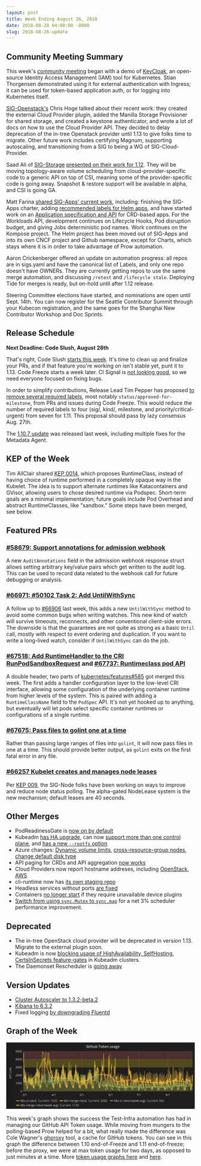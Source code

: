 ```yaml
---
layout: post
title: Week Ending August 26, 2018
date: 2018-08-28 04:00:00 -0000
slug: 2018-08-26-update
---
```


## Community Meeting Summary

This week's [community meeting](http://bit.ly/k8scommunity) began with a demo of [KeyCloak](https://www.keycloak.org/), an open-source Identity Access Management (IAM) tool for Kubernetes.  Stian Thorgensen demonstrated using it for external authentication with Ingress; it can be used for token-based application auth, or for logging into Kubernetes itself.

[SIG-Openstack's](https://github.com/kubernetes/community/tree/master/sig-openstack) Chris Hoge talked about their recent work: they created the external Cloud Provider plugin, added the Manilla Storage Provisioner for shared storage, and created a keystone authenticator, and wrote a lot of docs on how to use the Cloud Provider API.  They decided to delay deprecation of the in-tree Openstack provider until 1.13 to give folks time to migrate.  Other future work includes certifying Magnum, supporting autoscaling, and transitioning from a SIG to being a WG of SIG-Cloud-Provider.  

Saad Ali of [SIG-Storage](https://github.com/kubernetes/community/tree/master/sig-storage) [presented on their work for 1.12](https://docs.google.com/presentation/d/1fdq0X-UPN-8xc_3bpvvrwIic_UGTTDyKRt-Cjtgp9io/edit?usp=sharing).  They will be moving topology-aware volume scheduling from cloud-provider-specific code to a generic API on top of CSI, meaning some of the provider-specific code is going away.  Snapshot & restore support will be available in alpha, and CSI is going GA.

Matt Farina [shared SIG-Apps' current work](https://docs.google.com/presentation/d/1TFX6BDCod6E0PJRusQ1zntOX36kDyuO5iycpSfH8pL4/edit?usp=sharing), including: finishing the SIG-Apps charter, adding [recommended labels for Helm apps](https://kubernetes.io/docs/concepts/overview/working-with-objects/common-labels/), and have started work on an [Application specification and API](https://github.com/kubernetes-sigs/application) for CRD-based apps.  For the Workloads API, development continues on Lifecycle Hooks, Pod disruption budget, and giving Jobs deterministic pod names.  Work continues on the Kompose project. The Helm project has been moved out of SIG-Apps and into its own CNCF project and Github namespace, except for Charts, which stays where it is in order to take advantage of Prow automation.

Aaron Crickenberger offered an update on automation progress: all repos are in sigs.yaml and have the canonical list of Labels, and only one repo doesn't have OWNERs.  They are currently getting repos to use the same merge automation, and discussing `/retest` and `/lifecycle stale`.  Deploying Tide for merges is ready, but on-hold until after 1.12 release.

Steering Committee elections have started, and nominations are open until Sept. 14th.  You can now register for the Seattle Contributor Summit through your Kubecon registration, and the same goes for the Shanghai New Contributor Workshop and Doc Sprints.   

## Release Schedule

**Next Deadline: Code Slush, August 28th**

That's right, Code Slush [starts this week]().  It's time to clean up and finalize your PRs, and if that feature you're working on isn't stable yet, punt it to 1.13.  Code Freeze starts a week later. CI Signal is [not looking good](https://k8s-testgrid.appspot.com/sig-release-master-blocking), so we need everyone focused on fixing bugs.

In order to simplify contributions, Release Lead Tim Pepper has proposed [to remove several required labels](https://groups.google.com/d/topic/kubernetes-dev/MjyJzhBEgkM/discussion), most notably `status/approved-for-milestone`, from PRs and issues during Code Freeze.  This would reduce the number of required labels to four (sig/, kind/, milestone, and priority/critical-urgent) from seven for 1.11.  This proposal should pass by lazy consensus Aug. 27th.

The [1.10.7 update](https://groups.google.com/forum/#!topic/kubernetes-announce/IUUZwKQDI7A) was released last week, including multiple fixes for the Metadata Agent.

## KEP of the Week

Tim AllClair shared [KEP 0014](https://github.com/kubernetes/community/blob/master/keps/sig-node/0014-runtime-class.md), which proposes RuntimeClass, instead of having choice of runtime performed in a completely opaque way in the Kubelet.  The idea is to support alternate runtimes like Katacontainers and GVisor, allowing users to chose desired runtime via Podspec.  Short-term goals are a minimal implementation; future goals include Pod Overhead and abstract RuntimeClasses, like "sandbox."  Some steps have been merged, see below.

## Featured PRs

### [#58679: Support annotations for admission webhook](https://github.com/kubernetes/kubernetes/pull/58679)

A new `AuditAnnotations` field in the admission webhook response struct allows
setting arbitrary key/value pairs which get written to the audit log. This can
be used to record data related to the webhook call for future debugging or
analysis.

### [#66971: #50102 Task 2: Add UntilWithSync](https://github.com/kubernetes/kubernetes/pull/66971)

A follow up to [#66906](https://github.com/kubernetes/kubernetes/pull/66906) last
week, this adds a new `UntilWithSync` method to avoid some common bugs when
writing watches. This new kind of watch will survive timeouts, reconnects, and
other conventional client-side errors. The downside is that the guarantees are
not quite as strong as a basic `Until` call, mostly with respect to event ordering
and duplication. If you want to write a long-lived watch, consider if `UntilWithSync`
can do the job.

### [#67518: Add RuntimeHandler to the CRI RunPodSandboxRequest](https://github.com/kubernetes/kubernetes/pull/67518) and [#67737: Runtimeclass pod API](https://github.com/kubernetes/kubernetes/pull/67737)

A double header, two parts of [kubernetes/features#585](https://github.com/kubernetes/features/issues/585) got merged
this week. The first adds a handler configuration layer to the low-level CRI
interface, allowing some configuration of the underlying container runtime from
higher levels of the system. This is paired with adding a `RuntimeClassName`
field to the `PodSpec` API. It's not yet hooked up to anything, but eventually
will let pods select specific container runtimes or configurations of a single
runtime.

### [#67675: Pass files to golint one at a time](https://github.com/kubernetes/kubernetes/pull/67675)

Rather than passing large ranges of files into `golint`, it will now pass files
in one at a time. This should provide better output, as `golint` exits on the
first fatal error in any file.

### [#66257 Kubelet creates and manages node leases](https://github.com/kubernetes/kubernetes/pull/66257)

Per [KEP 009](https://github.com/kubernetes/community/blob/master/keps/sig-node/0009-node-heartbeat.md), the SIG-Node folks have been working on ways to improve and reduce node status polling. The alpha-gated NodeLease system is the new mechanism; default leases are 40 seconds.

## Other Merges

* PodReadinessGate is [now on by default](https://github.com/kubernetes/kubernetes/pull/67406)
* Kubeadm [has HA upgrade](https://github.com/kubernetes/kubernetes/pull/66973), can now [support more than one control plane](https://github.com/kubernetes/kubernetes/pull/67832), and [has a new `--rootfs` option](https://github.com/kubernetes/kubernetes/pull/54935)
* Azure changes: [Dynamic volume limits](https://github.com/kubernetes/kubernetes/pull/67772), [cross-resource-group nodes](https://github.com/kubernetes/kubernetes/pull/67737), [change default disk type](https://github.com/kubernetes/kubernetes/pull/67483)
* API paging for CRDs and API aggregation [now works](https://github.com/kubernetes/kubernetes/pull/67861)
* Cloud Providers now report hostname addreses, including [OpenStack](https://github.com/kubernetes/kubernetes/pull/67748), [AWS](https://github.com/kubernetes/kubernetes/pull/67715)
* cli-runtime now has [its own staging repo](https://github.com/kubernetes/kubernetes/pull/67658)
* Headless services without ports [are fixed](https://github.com/kubernetes/kubernetes/pull/67622)
* Containers [no longer start](https://github.com/kubernetes/kubernetes/pull/67145) if they require unavailable device plugins
* [Switch from using `sync.Mutex` to `sync.map`](https://github.com/kubernetes/kubernetes/pull/66862) for a net 3% scheduler performance improvement.

## Deprecated

* The in-tree OpenStack cloud provider will be deprecated in version 1.13. Migrate to the external plugin soon.
* Kubeadm is now [blocking usage of HighAvailability, SelfHosting, CertsInSecrets feature-gates](https://github.com/kubernetes/kubernetes/pull/67786) in Kubeadm clusters.
* The Daemonset Rescheduler is [going away](https://github.com/kubernetes/kubernetes/pull/67687)


## Version Updates

* [Cluster Autoscaler to 1.3.2-beta.2](https://github.com/kubernetes/kubernetes/pull/67697)
* [Kibana to 6.3.2](https://github.com/kubernetes/kubernetes/pull/67582)
* Fixed logging [by downgrading Fluentd](https://github.com/kubernetes/kubernetes/pull/67544)

## Graph of the Week

![graph of github token requests per hour by various bots](/2018/images/gh_tokens.png)

This week's graph shows the success the Test-Infra automation has had in managing our GitHub API Token usage.  While moving from mungers to the polling-based Prow helped for a bit, what really made the difference was Cole Wagner's [ghproxy](https://github.com/kubernetes/test-infra/tree/master/ghproxy) tool, a cache for GitHub tokens.  You can see in this graph the difference between 1.10 end-of-Freeze and 1.11 end-of-freeze; before the proxy, we were at max token usage for two days, as opposed to just minutes at a time.  More [token usage graphs here](http://velodrome.k8s.io/dashboard/db/monitoring?orgId=1&from=now-6M&to=now) and [here](http://velodrome.k8s.io/dashboard/db/github-cache?refresh=1m&orgId=1&from=now-6M&to=now).
